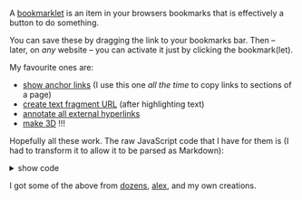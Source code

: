 A [bookmarklet](https://en.wikipedia.org/wiki/Bookmarklet) is an item in your browsers bookmarks that is effectively a button to do something.

You can save these by dragging the link to your bookmarks bar. Then – later, on *any* website – you can activate it just by clicking the bookmark(let).

My favourite ones are:

- <a href="javascript:(()=>{let e='data-anchor',t=document.querySelectorAll('['+e+']');0==t.length?document.querySelectorAll('[id], [name]').forEach(t=>{let r=document.createElement('a'),a=t.getAttribute('id')||t.getAttribute('name');r.setAttribute('href','#'+a),r.setAttribute(e,'true'),r.innerText='%F0%9F%94%97%20'+a,t.parentNode?.insertBefore(r,t)}):t.forEach(e=>e.parentNode.removeChild(e))})()">show anchor links</a> (I use this one *all the time* to copy links to sections of a page)
- <a href="javascript:(function()%7Bconst%20selectedText%20%3D%20window.getSelection().toString().trim()%3B%0A%0Aif%20(!selectedText)%20%7B%0A%20%20alert(%22You%20need%20to%20select%20some%20text!%22)%3B%0A%20%20return%3B%0A%7D%0A%0Aconst%20url%20%3D%20new%20URL(window.location)%3B%0Aurl.hash%20%3D%20%60%3A~%3Atext%3D%24%7BencodeURIComponent(selectedText)%7D%60%3B%0A%0Aalert(url.toString())%3B%7D)()%3B">create text fragment URL</a> (after highlighting text)
- <a href="javascript:(()=>{let e=window.location.host,t='github-yawaramin-ext-link',a=document.createElement('style');a.innerText='.'+t+' {  background-color:#e9e9e9;%20%20border-radius:10px;%20%20margin-left:4px;%20%20padding:4px;%20%20font-family:%20sans-serif;%20%20font-size:x-small;}',document.head.appendChild(a),document.querySelectorAll('a').forEach(a=>{if(a%20instanceof%20HTMLAnchorElement){let%20l=a.getAttribute('href');if(null!=l&&l.startsWith('http')){let%20n=new%20URL(l).host;if(e!=n){let%20i=document.createElement('span');i.className=t,i.innerText=n,a.appendChild(i)}}}})})()">annotate all external hyperlinks</a>
- <a href="javascript:(()=>{function e(){return'hsl('+Math.floor(360*Math.random())+', '+50+Math.floor(30*Math.random())+'%, '+40+Math.floor(30*Math.random())+'%)'}let t=e=>[...e.children].reduce((e,n)=>Math.max(e,t(n)),0)+1,n=t(document.body),r=(e,t=0,r=0)=>'hsl('+t+', 75%, '+Math.min(10+e*(1+60/n),90)+r+'%)',o=document.body;o.style.overflow='visible',o.style.transformStyle='preserve-3d',o.style.perspective=1e4;let i=window.innerWidth/2,l=window.innerHeight/2;function s(e,t){}function f(e,t,n,o){for(let i=e.childNodes,l=i.length,$=0;$<l;$++){let a=i[$];if(!(1===a.nodeType&&!a.classList.contains('dom-3d-side-face')))continue;let d=r(t,190,-5);Object.assign(a.style,{transform:'translateZ(20px)',overflow:'visible',backfaceVisibility:'hidden',transformStyle:'preserve-3d',backgroundColor:d,willChange:'transform'});let c=n,m=o;a.offsetParent===e&&(c+=e.offsetLeft,m+=e.offsetTop),s(a,d),f(a,t+1,c,m)}}o.style.perspectiveOrigin=o.style.transformOrigin=''+i+'px '+l+'px',f(o,0,0,0),document.addEventListener('mousemove',e=>{let t=180*(1-e.clientY/window.innerHeight)-90,n=180*e.clientX/window.innerWidth-90;o.style.transform='rotateX('+t+'deg) rotateY('+n+'deg)'})})();">make 3D</a> !!!

Hopefully all these work. The raw JavaScript code that I have for them is (I had to transform it to allow it to be parsed as Markdown):

<details markdown="1"><summary>show code</summary>

<code><pre>
javascript:(()=>{let e='data-anchor',t=document.querySelectorAll(`[${e}]`);0==t.length?document.querySelectorAll('[id], [name]').forEach(t=>{let r=document.createElement('a'),a=t.getAttribute('id')||t.getAttribute('name');r.setAttribute('href',`#${a}`),r.setAttribute(e,'true'),r.innerText=`%F0%9F%94%97%20${a}`,t.parentNode?.insertBefore(r,t)}):t.forEach(e=>e.parentNode.removeChild(e))})()

javascript:(function()%7Bconst%20selectedText%20%3D%20window.getSelection().toString().trim()%3B%0A%0Aif%20(!selectedText)%20%7B%0A%20%20alert(%22You%20need%20to%20select%20some%20text!%22)%3B%0A%20%20return%3B%0A%7D%0A%0Aconst%20url%20%3D%20new%20URL(window.location)%3B%0Aurl.hash%20%3D%20%60%3A~%3Atext%3D%24%7BencodeURIComponent(selectedText)%7D%60%3B%0A%0Aalert(url.toString())%3B%7D)()%3B

javascript:(()=>{let e=window.location.host,t='github-yawaramin-ext-link',a=document.createElement('style');a.innerText=`.${t} {  background-color:#e9e9e9;%20%20border-radius:10px;%20%20margin-left:4px;%20%20padding:4px;%20%20font-family:%20sans-serif;%20%20font-size:x-small;}`,document.head.appendChild(a),document.querySelectorAll('a').forEach(a=>{if(a%20instanceof%20HTMLAnchorElement){let%20l=a.getAttribute('href');if(null!=l&&l.startsWith('http')){let%20n=new%20URL(l).host;if(e!=n){let%20i=document.createElement('span');i.className=t,i.innerText=n,a.appendChild(i)}}}})})()

javascript:(()=>{function e(){return`hsl(${Math.floor(360*Math.random())}, ${50+Math.floor(30*Math.random())}%, ${40+Math.floor(30*Math.random())}%)`}let t=e=>[...e.children].reduce((e,n)=>Math.max(e,t(n)),0)+1,n=t(document.body),r=(e,t=0,r=0)=>`hsl(${t}, 75%, ${Math.min(10+e*(1+60/n),90)+r}%)`,o=document.body;o.style.overflow="visible",o.style.transformStyle="preserve-3d",o.style.perspective=1e4;let i=window.innerWidth/2,l=window.innerHeight/2;function s(e,t){}function f(e,t,n,o){for(let i=e.childNodes,l=i.length,$=0;$<l;$++){let a=i[$];if(!(1===a.nodeType&&!a.classList.contains("dom-3d-side-face")))continue;let d=r(t,190,-5);Object.assign(a.style,{transform:"translateZ(20px)",overflow:"visible",backfaceVisibility:"hidden",transformStyle:"preserve-3d",backgroundColor:d,willChange:"transform"});let c=n,m=o;a.offsetParent===e&&(c+=e.offsetLeft,m+=e.offsetTop),s(a,d),f(a,t+1,c,m)}}o.style.perspectiveOrigin=o.style.transformOrigin=`${i}px ${l}px`,f(o,0,0,0),document.addEventListener("mousemove",e=>{let t=180*(1-e.clientY/window.innerHeight)-90,n=180*e.clientX/window.innerWidth-90;o.style.transform=`rotateX(${t}deg) rotateY(${n}deg)`})})();
</pre>
</code>

</details>

I got some of the above from [dozens](https://tilde.town/~dozens/bookmarklet/), [alex](https://alexwlchan.net/2025/text-fragments-bookmarklet/), and my own creations.
